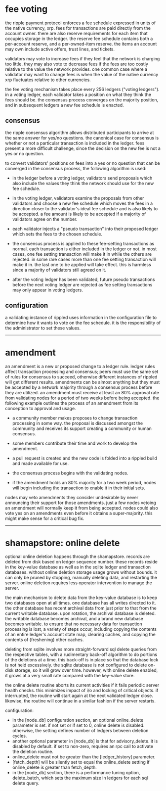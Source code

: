 # fee voting

the ripple payment protocol enforces a fee schedule expressed in units of the
native currency, xrp. fees for transactions are paid directly from the account
owner. there are also reserve requirements for each item that occupies storage
in the ledger. the reserve fee schedule contains both a per-account reserve,
and a per-owned-item reserve. the items an account may own include active
offers, trust lines, and tickets.

validators may vote to increase fees if they feel that the network is charging
too little. they may also vote to decrease fees if the fees are too costly
relative to the value the network provides. one common case where a validator
may want to change fees is when the value of the native currency xrp fluctuates
relative to other currencies.

the fee voting mechanism takes place every 256 ledgers ("voting ledgers"). in
a voting ledger, each validator takes a position on what they think the fees
should be. the consensus process converges on the majority position, and in
subsequent ledgers a new fee schedule is enacted.

## consensus

the ripple consensus algorithm allows distributed participants to arrive at
the same answer for yes/no questions. the canonical case for consensus is
whether or not a particular transaction is included in the ledger. fees
present a more difficult challenge, since the decision on the new fee is not
a yes or no question.

to convert validators' positions on fees into a yes or no question that can
be converged in the consensus process, the following algorithm is used:

- in the ledger before a voting ledger, validators send proposals which also
  include the values they think the network should use for the new fee schedule.

- in the voting ledger, validators examine the proposals from other validators
  and choose a new fee schedule which moves the fees in a direction closer to
  the validator's ideal fee schedule and is also likely to be accepted. a fee
  amount is likely to be accepted if a majority of validators agree on the
  number.

- each validator injects a "pseudo transaction" into their proposed ledger
  which sets the fees to the chosen schedule.

- the consensus process is applied to these fee-setting transactions as normal.
  each transaction is either included in the ledger or not. in most cases, one
  fee setting transaction will make it in while the others are rejected. in
  some rare cases more than one fee setting transaction will make it in. the
  last one to be applied will take effect. this is harmless since a majority
  of validators still agreed on it.

- after the voting ledger has been validated, future pseudo transactions
  before the next voting ledger are rejected as fee setting transactions may
  only appear in voting ledgers.

## configuration

a validating instance of rippled uses information in the configuration file
to determine how it wants to vote on the fee schedule. it is the responsibility
of the administrator to set these values.

---

# amendment

an amendment is a new or proposed change to a ledger rule. ledger rules affect 
transaction processing and consensus; peers must use the same set of rules for 
consensus to succeed, otherwise different instances of rippled will get 
different results. amendments can be almost anything but they must be accepted 
by a network majority through a consensus process before they are utilized. an 
amendment must receive at least an 80% approval rate from validating nodes for 
a period of two weeks before being accepted. the following example outlines the 
process of an amendment from its conception to approval and usage. 

*  a community member makes proposes to change transaction processing in some 
  way. the proposal is discussed amongst the community and receives its support 
  creating a community or human consensus. 

*  some members contribute their time and work to develop the amendment.

*  a pull request is created and the new code is folded into a rippled build 
  and made available for use.

*  the consensus process begins with the validating nodes.

*  if the amendment holds an 80% majority for a two week period, nodes will begin 
  including the transaction to enable it in their initial sets.

nodes may veto amendments they consider undesirable by never announcing their 
support for those amendments. just a few nodes vetoing an amendment will normally 
keep it from being accepted. nodes could also vote yes on an amendments even 
before it obtains a super-majority. this might make sense for a critical bug fix.

---

# shamapstore: online delete

optional online deletion happens through the shamapstore. records are deleted
from disk based on ledger sequence number. these records reside in the
key-value database  as well as in the sqlite ledger and transaction databases.
without online deletion storage usage grows without bounds. it can only
be pruned by stopping, manually deleting data, and restarting the server.
online deletion requires less operator intervention to manage the server.

the main mechanism to delete data from the key-value database is to keep two
databases open at all times. one database has all writes directed to it. the
other database has recent archival data from just prior to that from the current
writable database.
upon rotation, the archival database is deleted. the writable database becomes
archival, and a brand new database becomes writable. to ensure that no
necessary data for transaction processing is lost, a variety of steps occur,
including copying the contents of an entire ledger's account state map,
clearing caches, and copying the contents of (freshening) other caches.

deleting from sqlite involves more straight-forward sql delete queries from
the respective tables, with a rudimentary back-off algorithm to do portions
of the deletions at a time. this back-off is in place so that the database
lock is not held excessively. the sqlite database is not configured to
delete on-disk storage, so it will grow over time. however, with online delete
enabled, it grows at a very small rate compared with the key-value store.

the online delete routine aborts its current activities if it fails periodic
server health checks. this minimizes impact of i/o and locking of critical
objects. if interrupted, the routine will start again at the next validated
ledger close. likewise, the routine will continue in a similar fashion if the
server restarts.

configuration:

* in the [node_db] configuration section, an optional online_delete parameter is
set. if not set or if set to 0, online delete is disabled. otherwise, the
setting defines number of ledgers between deletion cycles.
* another optional parameter in [node_db] is that for advisory_delete. it is
disabled by default. if set to non-zero, requires an rpc call to activate the
deletion routine.
* online_delete must not be greater than the [ledger_history] parameter.
* [fetch_depth] will be silently set to equal the online_delete setting if
online_delete is greater than fetch_depth.
* in the [node_db] section, there is a performance tuning option, delete_batch,
which sets the maximum size in ledgers for each sql delete query.
